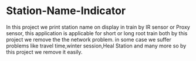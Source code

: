 # Station-Name-Indicator
In this project we print station name on display in train by IR sensor or Proxy sensor, this application is applicable for short or long root train both by this project we remove the the network problem. in some case we suffer problems like travel time,winter session,Heal Station and many more so by this project we remove it easily.
